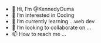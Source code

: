 - 👋 Hi, I’m @KennedyOuma
- 👀 I’m interested in Coding
- 🌱 I’m currently learning ...web dev
- 💞️ I’m looking to collaborate on ...
- 📫 How to reach me ...

<!---
KennedyOuma/KennedyOuma is a ✨ special ✨ repository because its `README.md` (this file) appears on your GitHub profile.
You can click the Preview link to take a look at your changes.
--->
